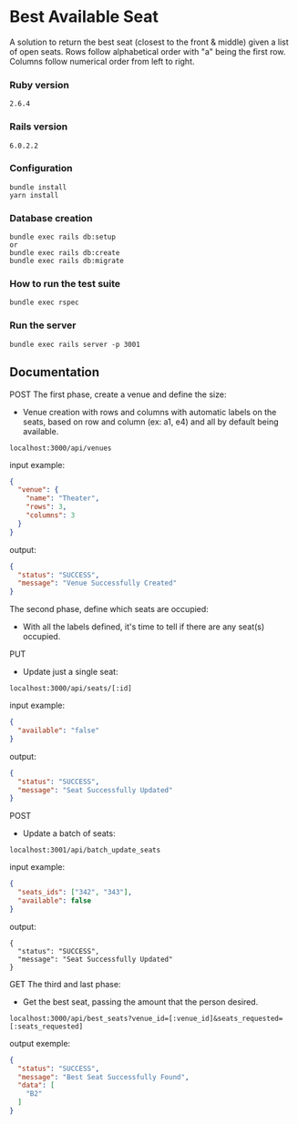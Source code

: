 # Best Available Seat
A solution to return the best seat (closest to the front & middle)
given a list of open seats. Rows follow alphabetical order
with "a" being the first row. Columns follow numerical order
from left to right.

### Ruby version
```
2.6.4
```

### Rails version
```
6.0.2.2
```

### Configuration
```shell
bundle install
yarn install
```

### Database creation
```shell
bundle exec rails db:setup
or
bundle exec rails db:create
bundle exec rails db:migrate
```

### How to run the test suite
```shell
bundle exec rspec
```

### Run the server
```shell
bundle exec rails server -p 3001
```

## Documentation

POST
The first phase, create a venue and define the size:
- Venue creation with rows and columns with
automatic labels on the seats, based on row
and column (ex: a1, e4) and all by default being available.

```
localhost:3000/api/venues
```
input example:
```json
{
  "venue": {
    "name": "Theater",
    "rows": 3,
    "columns": 3
  }
}
```
output:
```json
{
  "status": "SUCCESS",
  "message": "Venue Successfully Created"
}
```


The second phase, define which seats are occupied:
- With all the labels defined, it's time to tell if there are any seat(s) occupied.

PUT
- Update just a single seat:

```
localhost:3000/api/seats/[:id]
```
input example:
```json
{
  "available": "false"
}
```
output:
```json
{
  "status": "SUCCESS",
  "message": "Seat Successfully Updated"
}
```
POST
- Update a batch of seats:

```
localhost:3001/api/batch_update_seats
```
input example:
```json
{
  "seats_ids": ["342", "343"],
  "available": false
}
```
output:
```
{
  "status": "SUCCESS",
  "message": "Seat Successfully Updated"
}
```


GET
The third and last phase:
- Get the best seat, passing the amount that the person desired.

```
localhost:3000/api/best_seats?venue_id=[:venue_id]&seats_requested=[:seats_requested]
```
output exemple:
```json
{
  "status": "SUCCESS",
  "message": "Best Seat Successfully Found",
  "data": [
    "B2"
  ]
}
```

